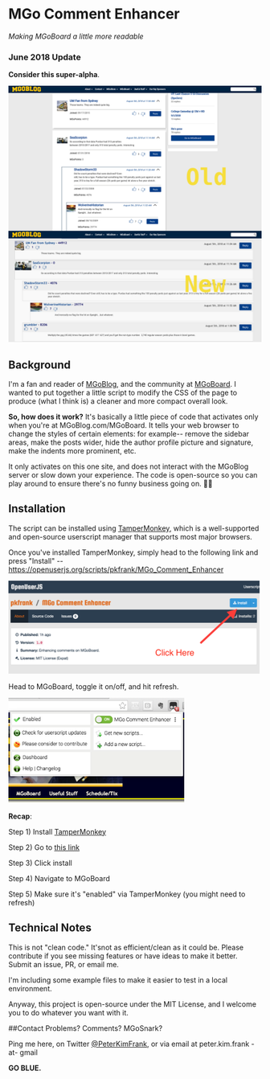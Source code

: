 # MGo Comment Enhancer
*Making MGoBoard a little more readable*

### June 2018 Update
**Consider this super-alpha**.

![Comparison](comparison.png)

## Background
I'm a fan and reader of [MGoBlog](http://MGoBlog.com), and the community at [MGoBoard](http://mgoblog.com/mgoboard).  I wanted to put together a little script to modify the CSS of the page to produce (what I think is) a cleaner and more compact overall look.

**So, how does it work?** It's basically a little piece of code that activates only when you're at MGoBlog.com/MGoBoard.  It tells your web browser to change the styles of certain elements: for example-- remove the sidebar areas, make the posts wider, hide the author profile picture and signature, make the indents more prominent, etc.

It only activates on this one site, and does not interact with the MGoBlog server or slow down your experience.  The code is open-source so you can play around to ensure there's no funny business going on.  ✌🏽

## Installation
The script can be installed using <a href="http://tampermonkey.net/" target="_blank">TamperMonkey</a>, which is a well-supported and open-source userscript manager that supports most major browsers.

Once you've installed TamperMonkey, simply head to the following link and press "Install" -- https://openuserjs.org/scripts/pkfrank/MGo_Comment_Enhancer

<img src="install.png" width="500px">

Head to MGoBoard, toggle it on/off, and hit refresh.

<img src="enable.png" width="350px">

**Recap**:

Step 1) Install [TamperMonkey](http://tampermonkey.net/)

Step 2) Go to [this link](https://openuserjs.org/scripts/pkfrank/MGo_Comment_Enhancer)

Step 3) Click install

Step 4) Navigate to MGoBoard

Step 5) Make sure it's "enabled" via TamperMonkey (you might need to refresh)

## Technical Notes
This is not "clean code."  It'snot as efficient/clean as it could be.  Please contribute if you see missing features or have ideas to make it better.  Submit an issue, PR, or email me.

I'm including some example files to make it easier to test in a local environment.

Anyway, this project is open-source under the MIT License, and I welcome you to do whatever you want with it.

##Contact
Problems? Comments? MGoSnark?

Ping me here, on Twitter [@PeterKimFrank](http://twitter.com/peterkimfrank), or via email at peter.kim.frank -at- gmail

**GO BLUE.**